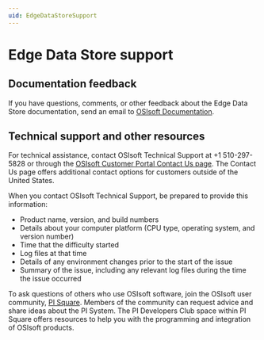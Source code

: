 ```yaml
---
uid: EdgeDataStoreSupport
---
```


# Edge Data Store support

## Documentation feedback

If you have questions, comments, or other feedback about the Edge Data Store documentation, send an email to [OSIsoft Documentation](mailto:documentation@osisoft.com?subject=[DocFX]%20Edge%20Data%20Store).

## Technical support and other resources

For technical assistance, contact OSIsoft Technical Support at +1 510-297-5828 or through the [OSIsoft Customer Portal Contact Us page](https://customers.osisoft.com/s/contactus). The Contact Us page offers additional contact options for customers outside of the United States.

When you contact OSIsoft Technical Support, be prepared to provide this information:
- Product name, version, and build numbers
- Details about your computer platform (CPU type, operating system, and version number)
- Time that the difficulty started
- Log files at that time
- Details of any environment changes prior to the start of the issue
-	Summary of the issue, including any relevant log files during the time the issue occurred

To ask questions of others who use OSIsoft software, join the OSIsoft user community, [PI Square](https://pisquare.osisoft.com). Members of the community can request advice and share ideas about the PI System. The PI Developers Club space within PI Square offers resources to help you with the programming and integration of OSIsoft products.


